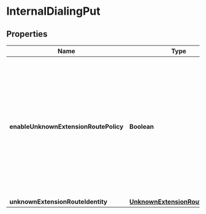

# InternalDialingPut


## Properties

| Name | Type | Description | Notes |
|------------ | ------------- | ------------- | -------------|
|**enableUnknownExtensionRoutePolicy** | **Boolean** | When enabled, calls made by users at the location to an unknown extension (between 2-6 digits) are routed to the selected route group/trunk as premises calls. |  [optional] |
|**unknownExtensionRouteIdentity** | [**UnknownExtensionRouteIdentity**](UnknownExtensionRouteIdentity.md) |  |  [optional] |



